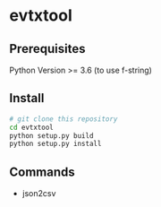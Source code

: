 # evtxtool

## Prerequisites
Python Version >= 3.6 (to use f-string)

## Install

```bash
# git clone this repository
cd evtxtool
python setup.py build
python setup.py install
```

## Commands
* json2csv
